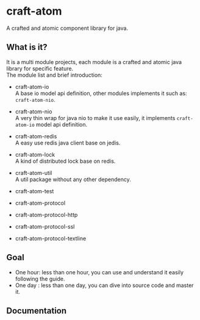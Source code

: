 # craft-atom
A crafted and atomic component library for java.

## What is it?

It is a multi module projects, each module is a crafted and atomic java library for specific feature.  
The module list and brief introduction:

- craft-atom-io  
  A base io model api definition, other modules implements it such as: ```craft-atom-nio```.

- craft-atom-nio  
  A very thin wrap for java nio to make it use easily, it implements ```craft-atom-io``` model api definition.

- craft-atom-redis  
  A easy use redis java client base on jedis.

- craft-atom-lock  
  A kind of distributed lock base on redis.

- craft-atom-util  
  A util package without any other dependency.

- craft-atom-test 
- craft-atom-protocol
- craft-atom-protocol-http
- craft-atom-protocol-ssl
- craft-atom-protocol-textline

## Goal

- One hour: less than one hour, you can use and understand it easily following the guide.
- One day : less than one day, you can dive into source code and master it.


## Documentation


